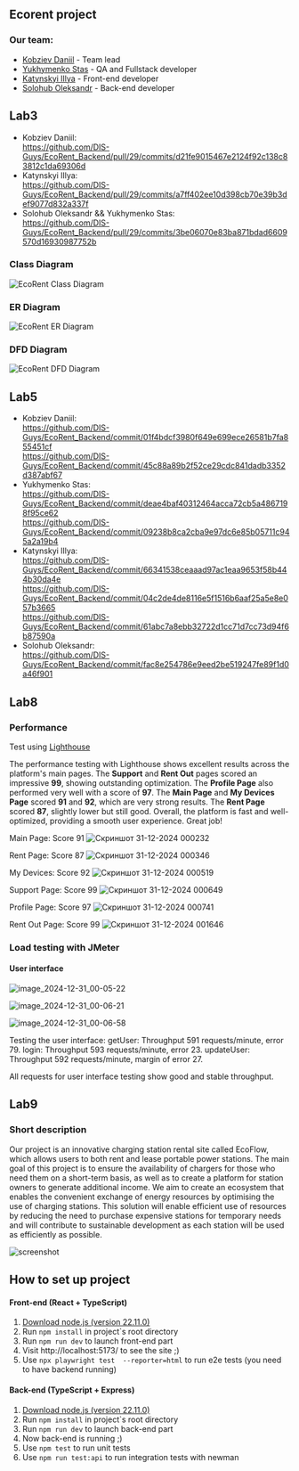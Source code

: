 ## Ecorent project

### Our team:

- [Kobziev Daniil](https://t.me/Sevenpointnine) - Team lead
- [Yukhymenko Stas](https://t.me/stas_yukhymenko) - QA and Fullstack developer
- [Katynskyi Illya](https://t.me/girostark) - Front-end developer
- [Solohub Oleksandr](https://t.me/cyan_light) - Back-end developer

## Lab3

- Kobziev Daniil:<br>
  https://github.com/DIS-Guys/EcoRent_Backend/pull/29/commits/d21fe9015467e2124f92c138c83812c1da69306d<br>
- Katynskyi Illya:<br>
  https://github.com/DIS-Guys/EcoRent_Backend/pull/29/commits/a7ff402ee10d398cb70e39b3def9077d832a337f<br>
- Solohub Oleksandr && Yukhymenko Stas:<br>
  https://github.com/DIS-Guys/EcoRent_Backend/pull/29/commits/3be06070e83ba871bdad6609570d16930987752b<br>

### Class Diagram

![EcoRent Class Diagram](https://github.com/user-attachments/assets/c85d205a-a158-4978-a30b-1ccd10b8ca93)

### ER Diagram

![EcoRent ER Diagram](https://github.com/user-attachments/assets/de656458-a995-47f4-abb7-a0ec1787665d)

### DFD Diagram

![EcoRent DFD Diagram](https://github.com/user-attachments/assets/ff790c3e-382a-4414-b30a-954b3d622a7d)

## Lab5

- Kobziev Daniil:<br>
  https://github.com/DIS-Guys/EcoRent_Backend/commit/01f4bdcf3980f649e699ece26581b7fa855451cf<br>
  https://github.com/DIS-Guys/EcoRent_Backend/commit/45c88a89b2f52ce29cdc841dadb3352d387abf67<br>
- Yukhymenko Stas:<br>
  https://github.com/DIS-Guys/EcoRent_Backend/commit/deae4baf40312464acca72cb5a4867198f95ce62<br>
  https://github.com/DIS-Guys/EcoRent_Backend/commit/09238b8ca2cba9e97dc6e85b05711c945a2a19b4<br>
- Katynskyi Illya:<br>
  https://github.com/DIS-Guys/EcoRent_Backend/commit/66341538ceaaad97ac1eaa9653f58b444b30da4e<br>
  https://github.com/DIS-Guys/EcoRent_Backend/commit/04c2de4de8116e5f1516b6aaf25a5e8e057b3665<br>
  https://github.com/DIS-Guys/EcoRent_Backend/commit/61abc7a8ebb32722d1cc71d7cc73d94f6b87590a<br>
- Solohub Oleksandr:<br>
  https://github.com/DIS-Guys/EcoRent_Backend/commit/fac8e254786e9eed2be519247fe89f1d0a46f901<br>

## Lab8

### Performance

Test using [Lighthouse](https://developer.chrome.com/docs/lighthouse/overview/)<br>

The performance testing with Lighthouse shows excellent results across the platform's main pages. The **Support** and **Rent Out** pages scored an impressive **99**, showing outstanding optimization. The **Profile Page** also performed very well with a score of **97**. The **Main Page** and **My Devices Page** scored **91** and **92**, which are very strong results. The **Rent Page** scored **87**, slightly lower but still good. Overall, the platform is fast and well-optimized, providing a smooth user experience. Great job!

Main Page: Score 91
![Скриншот 31-12-2024 000232](https://github.com/user-attachments/assets/2119e4fa-8674-4a47-ad42-a7f9cfcdf426)<br>

Rent Page: Score 87
![Скриншот 31-12-2024 000346](https://github.com/user-attachments/assets/d6b91ac9-a599-43f1-a375-76253272e6ed)<br>

My Devices: Score 92
![Скриншот 31-12-2024 000519](https://github.com/user-attachments/assets/731c43f3-766a-4cd5-98a7-1846a9e863dc)<br>

Support Page: Score 99
![Скриншот 31-12-2024 000649](https://github.com/user-attachments/assets/9b64c457-db26-4f2c-8f6d-ffe0a93847e5)<br>

Profile Page: Score 97
![Скриншот 31-12-2024 000741](https://github.com/user-attachments/assets/101c3eee-024b-45c9-9010-291f6807ee11)<br>

Rent Out Page: Score 99
![Скриншот 31-12-2024 001646](https://github.com/user-attachments/assets/87482b30-ea63-494c-931e-5a3676222f04)<br>

### Load testing with JMeter

#### User interface

![image_2024-12-31_00-05-22](https://github.com/user-attachments/assets/f0f8dd5b-4242-47b9-a79b-549c9eeec822)

![image_2024-12-31_00-06-21](https://github.com/user-attachments/assets/4516ec72-4252-4aed-abcc-3e8a6a6b918c)

![image_2024-12-31_00-06-58](https://github.com/user-attachments/assets/cf18f188-42d1-49cf-806b-090c6616fcf4)

Testing the user interface:
getUser: Throughput 591 requests/minute, error 79.
login: Throughput 593 requests/minute, error 23.
updateUser: Throughput 592 requests/minute, margin of error 27.

All requests for user interface testing show good and stable throughput.

## Lab9

### Short description

Our project is an innovative charging station rental site called EcoFlow, which allows users to both rent and lease portable power stations. The main goal of this project is to ensure the availability of chargers for those who need them on a short-term basis, as well as to create a platform for station owners to generate additional income. We aim to create an ecosystem that enables the convenient exchange of energy resources by optimising the use of charging stations. This solution will enable efficient use of resources by reducing the need to purchase expensive stations for temporary needs and will contribute to sustainable development as each station will be used as efficiently as possible.

![screenshot](https://i.imgur.com/0bT7HSm.jpeg)

## How to set up project

#### Front-end (React + TypeScript)

1. [Download node.js (version 22.11.0)](https://nodejs.org/en/blog/release/v22.11.0)
2. Run `npm install` in project`s root directory
3. Run `npm run dev` to launch front-end part
4. Visit http://localhost:5173/ to see the site ;)
5. Use `npx playwright test  --reporter=html` to run e2e tests (you need to have backend running)

#### Back-end (TypeScript + Express)

1. [Download node.js (version 22.11.0)](https://nodejs.org/en/blog/release/v22.11.0)
2. Run `npm install` in project`s root directory
3. Run `npm run dev` to launch back-end part
4. Now back-end is running ;)
5. Use `npm test` to run unit tests
6. Use `npm run test:api` to run integration tests with newman
